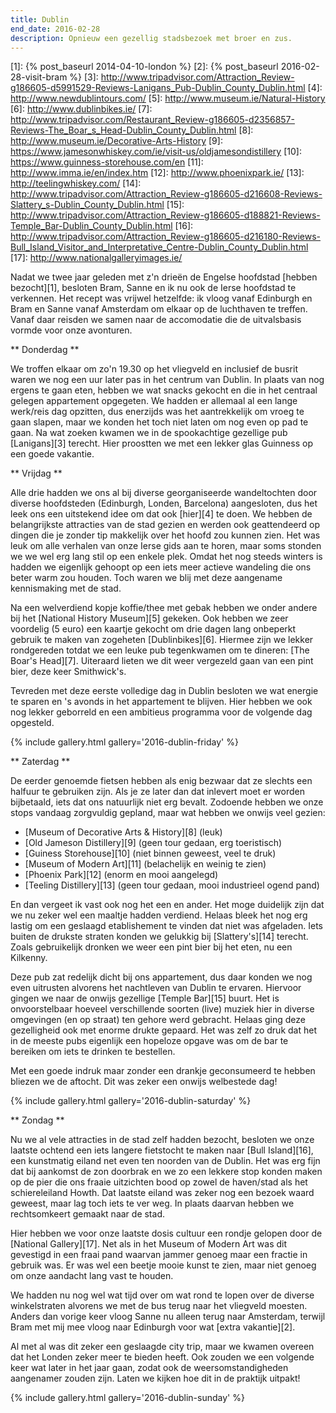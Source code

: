 ```yaml
---
title: Dublin
end_date: 2016-02-28
description: Opnieuw een gezellig stadsbezoek met broer en zus.
---
```

[1]: {% post_baseurl 2014-04-10-london %}
[2]: {% post_baseurl 2016-02-28-visit-bram %}
[3]: http://www.tripadvisor.com/Attraction_Review-g186605-d5991529-Reviews-Lanigans_Pub-Dublin_County_Dublin.html
[4]: http://www.newdublintours.com/
[5]: http://www.museum.ie/Natural-History
[6]: http://www.dublinbikes.ie/
[7]: http://www.tripadvisor.com/Restaurant_Review-g186605-d2356857-Reviews-The_Boar_s_Head-Dublin_County_Dublin.html
[8]: http://www.museum.ie/Decorative-Arts-History
[9]: https://www.jamesonwhiskey.com/ie/visit-us/oldjamesondistillery
[10]: https://www.guinness-storehouse.com/en
[11]: http://www.imma.ie/en/index.htm
[12]: http://www.phoenixpark.ie/
[13]: http://teelingwhiskey.com/
[14]: http://www.tripadvisor.com/Attraction_Review-g186605-d216608-Reviews-Slattery_s-Dublin_County_Dublin.html
[15]: http://www.tripadvisor.com/Attraction_Review-g186605-d188821-Reviews-Temple_Bar-Dublin_County_Dublin.html
[16]: http://www.tripadvisor.com/Attraction_Review-g186605-d216180-Reviews-Bull_Island_Visitor_and_Interpretative_Centre-Dublin_County_Dublin.html
[17]: http://www.nationalgalleryimages.ie/

Nadat we twee jaar geleden met z'n drieën de Engelse hoofdstad [hebben bezocht][1], besloten Bram, Sanne en ik nu ook de Ierse hoofdstad te verkennen. Het recept was vrijwel hetzelfde: ik vloog vanaf Edinburgh en Bram en Sanne vanaf Amsterdam om elkaar op de luchthaven te treffen. Vanaf daar reisden we samen naar de accomodatie die de uitvalsbasis vormde voor onze avonturen. 

<a name="more"></a>

** Donderdag **

We troffen elkaar om zo'n 19.30 op het vliegveld en inclusief de busrit waren we nog een uur later pas in het centrum van Dublin. In plaats van nog ergens te gaan eten, hebben we wat snacks gekocht en die in het centraal gelegen appartement opgegeten. We hadden er allemaal al een lange werk/reis dag opzitten, dus enerzijds was het aantrekkelijk om vroeg te gaan slapen, maar we konden het toch niet laten om nog even op pad te gaan. Na wat zoeken kwamen we in de spookachtige gezellige pub [Lanigans][3] terecht. Hier proostten we met een lekker glas Guinness op een goede vakantie.

** Vrijdag **

Alle drie hadden we ons al bij diverse georganiseerde wandeltochten door diverse hoofdsteden (Edinburgh, Londen, Barcelona) aangesloten, dus het leek ons een uitstekend idee om dat ook [hier][4] te doen. We hebben de belangrijkste attracties van de stad gezien en werden ook geattendeerd op dingen die je zonder tip makkelijk over het hoofd zou kunnen zien. Het was leuk om alle verhalen van onze Ierse gids aan te horen, maar soms stonden we we wel erg lang stil op een enkele plek. Omdat het nog steeds winters is hadden we eigenlijk gehoopt op een iets meer actieve wandeling die ons beter warm zou houden. Toch waren we blij met deze aangename kennismaking met de stad.

Na een welverdiend kopje koffie/thee met gebak hebben we onder andere bij het [National History Museum][5] gekeken. Ook hebben we zeer voordelig (5 euro) een kaartje gekocht om drie dagen lang onbeperkt gebruik te maken van zogeheten [Dublinbikes][6]. Hiermee zijn we lekker rondgereden totdat we een leuke pub tegenkwamen om te dineren: [The Boar's Head][7]. Uiteraard lieten we dit weer vergezeld gaan van een pint bier, deze keer Smithwick's.

Tevreden met deze eerste volledige dag in Dublin besloten we wat energie te sparen en 's avonds in het appartement te blijven. Hier hebben we ook nog lekker geborreld en een ambitieus programma voor de volgende dag opgesteld.

{% include gallery.html gallery='2016-dublin-friday' %}

** Zaterdag **

De eerder genoemde fietsen hebben als enig bezwaar dat ze slechts een halfuur te gebruiken zijn. Als je ze later dan dat inlevert moet er worden bijbetaald, iets dat ons natuurlijk niet erg bevalt. Zodoende hebben we onze stops vandaag zorgvuldig gepland, maar wat hebben we onwijs veel gezien:

* [Museum of Decorative Arts & History][8] (leuk)
* [Old Jameson Distillery][9] (geen tour gedaan, erg toeristisch)
* [Guiness  Storehouse][10] (niet binnen geweest, veel te druk)
* [Museum of Modern Art][11] (belachelijk en weinig te zien)
* [Phoenix Park][12] (enorm en mooi aangelegd)
* [Teeling Distillery][13] (geen tour gedaan, mooi industrieel ogend pand)

En dan vergeet ik vast ook nog het een en ander. Het moge duidelijk zijn dat we nu zeker wel een maaltje hadden verdiend. Helaas bleek het nog erg lastig om een geslaagd etablishement te vinden dat niet was afgeladen. Iets buiten de drukste straten konden we gelukkig bij [Slattery's][14] terecht. Zoals gebruikelijk dronken we weer een pint bier bij het eten, nu een Kilkenny.

Deze pub zat redelijk dicht bij ons appartement, dus daar konden we nog even uitrusten alvorens het nachtleven van Dublin te ervaren. Hiervoor gingen we naar de onwijs gezellige [Temple Bar][15] buurt. Het is onvoorstelbaar hoeveel verschillende soorten (live) muziek hier in diverse omgevingen (en op straat) ten gehore werd gebracht. Helaas ging deze gezelligheid ook met enorme drukte gepaard. Het was zelf zo druk dat het in de meeste pubs eigenlijk een hopeloze opgave was om de bar te bereiken om iets te drinken te bestellen.

Met een goede indruk maar zonder een drankje geconsumeerd te hebben bliezen we de aftocht. Dit was zeker een onwijs welbestede dag!

{% include gallery.html gallery='2016-dublin-saturday' %}

** Zondag **

Nu we al vele attracties in de stad zelf hadden bezocht, besloten we onze laatste ochtend een iets langere fietstocht te maken naar [Bull Island][16], een kunstmatig eiland net even ten noorden van de Dublin. Het was erg fijn dat bij aankomst de zon doorbrak en we zo een lekkere stop konden maken op de pier die ons fraaie uitzichten bood op zowel de haven/stad als het schiereleiland Howth. Dat laatste eiland was zeker nog een bezoek waard geweest, maar lag toch iets te ver weg. In plaats daarvan hebben we rechtsomkeert gemaakt naar de stad.

Hier hebben we voor onze laatste dosis cultuur een rondje gelopen door de [National Gallery][17]. Net als in het Museum of Modern Art was dit gevestigd in een fraai pand waarvan jammer genoeg maar een fractie in gebruik was. Er was wel een beetje mooie kunst te zien, maar niet genoeg om onze aandacht lang vast te houden.

We hadden nu nog wel wat tijd over om wat rond te lopen over de diverse winkelstraten alvorens we met de bus terug naar het vliegveld moesten. Anders dan vorige keer vloog Sanne nu alleen terug naar Amsterdam, terwijl Bram met mij mee vloog naar Edinburgh voor wat [extra vakantie][2].

Al met al was dit zeker een geslaagde city trip, maar we kwamen overeen dat het Londen zeker meer te bieden heeft. Ook zouden we een volgende keer wat later in het jaar gaan, zodat ook de weersomstandigheden aangenamer zouden zijn. Laten we kijken hoe dit in de praktijk uitpakt!

{% include gallery.html gallery='2016-dublin-sunday' %}